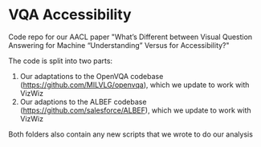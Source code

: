 # VQA Accessibility
Code repo for our AACL paper "What’s Different between Visual Question Answering for Machine “Understanding” Versus for Accessibility?"

The code is split into two parts:

1. Our adaptations to the OpenVQA codebase (https://github.com/MILVLG/openvqa), which we update to work with VizWiz
2. Our adaptions to the ALBEF codebase (https://github.com/salesforce/ALBEF), which we update to work with VizWiz

Both folders also contain any new scripts that we wrote to do our analysis 

